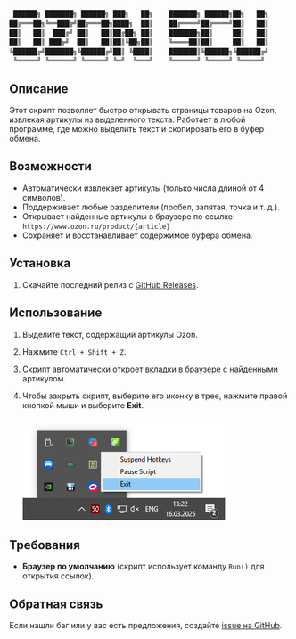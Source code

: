 ```sql
 ██████╗ ███████╗ ██████╗ ███╗   ██╗    ███████╗ ██████╗██╗   ██╗
██╔═══██╗╚══███╔╝██╔═══██╗████╗  ██║    ██╔════╝██╔════╝██║   ██║
██║   ██║  ███╔╝ ██║   ██║██╔██╗ ██║    ███████╗██║     ██║   ██║
██║   ██║ ███╔╝  ██║   ██║██║╚██╗██║    ╚════██║██║     ██║   ██║
╚██████╔╝███████╗╚██████╔╝██║ ╚████║    ███████║╚██████╗╚██████╔╝
 ╚═════╝ ╚══════╝ ╚═════╝ ╚═╝  ╚═══╝    ╚══════╝ ╚═════╝ ╚═════╝ 
```               

## Описание

Этот скрипт позволяет быстро открывать страницы товаров на Ozon, извлекая артикулы из выделенного текста. Работает в любой программе, где можно выделить текст и скопировать его в буфер обмена.

## Возможности

- Автоматически извлекает артикулы (только числа длиной от 4 символов).
- Поддерживает любые разделители (пробел, запятая, точка и т. д.).
- Открывает найденные артикулы в браузере по ссылке:  
  `https://www.ozon.ru/product/{article}`
- Сохраняет и восстанавливает содержимое буфера обмена.

## Установка

1. Скачайте последний релиз с [GitHub Releases](https://github.com/SheerGeyser/ozon_scu_opener/releases).

## Использование

1. Выделите текст, содержащий артикулы Ozon.
2. Нажмите `Ctrl + Shift + Z`.
3. Скрипт автоматически откроет вкладки в браузере с найденными артикулом.
4. Чтобы закрыть скрипт, выберите его иконку в трее, нажмите правой кнопкой мыши и выберите **Exit**.

   ![img.png](image/img.png)
## Требования

- **Браузер по умолчанию** (скрипт использует команду `Run()` для открытия ссылок).

## Обратная связь

Если нашли баг или у вас есть предложения, создайте [issue на GitHub](https://github.com/SheerGeyser/ozon_scu_opener/issues).  
